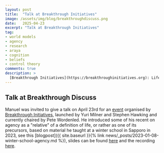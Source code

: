```yaml
---
layout: post
title:  "Talk at Breakthrough Initiatives"
image: /assets/img/blog/breakthroughdiscuss.png
date:   2025-04-23
excerpt: "Talk at Breakthrough Initiatives"
tag:
- world models
- agency
- research
- araya
- cognition
- beliefs
- control theory
comments: true
description: >
  [Breakthrough Initiatives](https://breakthroughinitiatives.org): Life As We Don’t Yet Know It
---
```



## Talk at Breakthrough Discuss

Manuel was invited to give a talk on April 23rd for an [event](https://breakthroughinitiatives.org/initiative/5) organised by [Breakthrough Initiatives](https://en.wikipedia.org/wiki/Breakthrough_Initiatives), launched by Yuri Milner and Stephen Hawking and currently chaired by Pete Wordenled.
He introduced some of his recent on agency as a "relative" of a definition of life, or rather as one of its precursors, based on material he taught at a winter school in Sapporo in 2023, see this [blogpost]({{ site.baseurl }}{% link news/_posts/2023-01-08-winter-school-agency.md %}), slides can be found [here](/assets/pdf/presentations/BreakthroughInitiatives2025.pdf) and the recording [here](https://www.youtube.com/watch?v=-wuzt7JgRuM).